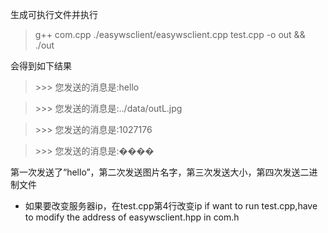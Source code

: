生成可执行文件并执行
> g++ com.cpp ./easywsclient/easywsclient.cpp test.cpp -o out && ./out 

会得到如下结果
> \>>> 您发送的消息是:hello

> \>>> 您发送的消息是:../data/outL.jpg

> \>>> 您发送的消息是:1027176

> \>>> 您发送的消息是:����

第一次发送了“hello”，第二次发送图片名字，第三次发送大小，第四次发送二进制文件
+ 如果要改变服务器ip，在test.cpp第4行改变ip
if want to run test.cpp,have to modify the address of easywsclient.hpp in com.h